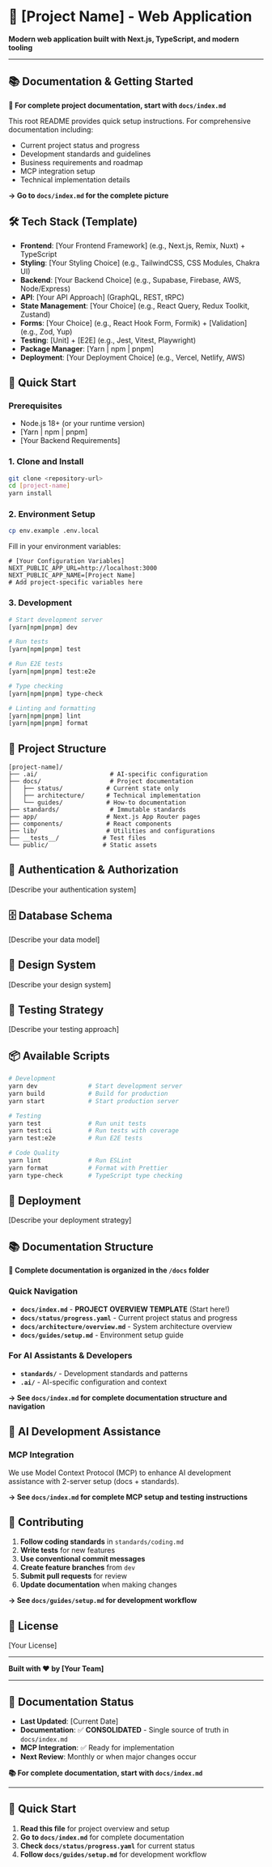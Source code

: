 # 🚀 [Project Name] - Web Application

**Modern web application built with Next.js, TypeScript, and modern tooling**

---

## 📚 **Documentation & Getting Started**

**🎯 For complete project documentation, start with `docs/index.md`**

This root README provides quick setup instructions. For comprehensive documentation including:
- Current project status and progress
- Development standards and guidelines
- Business requirements and roadmap
- MCP integration setup
- Technical implementation details

**→ Go to `docs/index.md` for the complete picture**

## 🛠️ Tech Stack (Template)

- **Frontend**: [Your Frontend Framework] (e.g., Next.js, Remix, Nuxt) + TypeScript
- **Styling**: [Your Styling Choice] (e.g., TailwindCSS, CSS Modules, Chakra UI)
- **Backend**: [Your Backend Choice] (e.g., Supabase, Firebase, AWS, Node/Express)
- **API**: [Your API Approach] (GraphQL, REST, tRPC)
- **State Management**: [Your Choice] (e.g., React Query, Redux Toolkit, Zustand)
- **Forms**: [Your Choice] (e.g., React Hook Form, Formik) + [Validation] (e.g., Zod, Yup)
- **Testing**: [Unit] + [E2E] (e.g., Jest, Vitest, Playwright)
- **Package Manager**: [Yarn | npm | pnpm]
- **Deployment**: [Your Deployment Choice] (e.g., Vercel, Netlify, AWS)

## 🚀 Quick Start

### Prerequisites
- Node.js 18+ (or your runtime version)
- [Yarn | npm | pnpm]
- [Your Backend Requirements]

### 1. Clone and Install
```bash
git clone <repository-url>
cd [project-name]
yarn install
```

### 2. Environment Setup
```bash
cp env.example .env.local
```

Fill in your environment variables:
```env
# [Your Configuration Variables]
NEXT_PUBLIC_APP_URL=http://localhost:3000
NEXT_PUBLIC_APP_NAME=[Project Name]
# Add project-specific variables here
```

### 3. Development
```bash
# Start development server
[yarn|npm|pnpm] dev

# Run tests
[yarn|npm|pnpm] test

# Run E2E tests
[yarn|npm|pnpm] test:e2e

# Type checking
[yarn|npm|pnpm] type-check

# Linting and formatting
[yarn|npm|pnpm] lint
[yarn|npm|pnpm] format
```

## 📁 Project Structure

```
[project-name]/
├── .ai/                    # AI-specific configuration
├── docs/                   # Project documentation
│   ├── status/            # Current state only
│   ├── architecture/      # Technical implementation
│   └── guides/            # How-to documentation
├── standards/              # Immutable standards
├── app/                   # Next.js App Router pages
├── components/            # React components
├── lib/                   # Utilities and configurations
├── __tests__/            # Test files
└── public/               # Static assets
```

## 🔐 Authentication & Authorization

[Describe your authentication system]

## 🗄️ Database Schema

[Describe your data model]

## 🎨 Design System

[Describe your design system]

## 🧪 Testing Strategy

[Describe your testing approach]

## 📦 Available Scripts

```bash
# Development
yarn dev              # Start development server
yarn build            # Build for production
yarn start            # Start production server

# Testing
yarn test             # Run unit tests
yarn test:ci          # Run tests with coverage
yarn test:e2e         # Run E2E tests

# Code Quality
yarn lint             # Run ESLint
yarn format           # Format with Prettier
yarn type-check       # TypeScript type checking
```

## 🚀 Deployment

[Describe your deployment strategy]

## 📚 Documentation Structure

**🎯 Complete documentation is organized in the `/docs` folder**

### **Quick Navigation**
- **`docs/index.md`** - **PROJECT OVERVIEW TEMPLATE** (Start here!)
- **`docs/status/progress.yaml`** - Current project status and progress
- **`docs/architecture/overview.md`** - System architecture overview
- **`docs/guides/setup.md`** - Environment setup guide

### **For AI Assistants & Developers**
- **`standards/`** - Development standards and patterns
- **`.ai/`** - AI-specific configuration and context

**→ See `docs/index.md` for complete documentation structure and navigation**

## 🤖 AI Development Assistance

### **MCP Integration**
We use Model Context Protocol (MCP) to enhance AI development assistance with 2-server setup (docs + standards).

**→ See `docs/index.md` for complete MCP setup and testing instructions**

## 🤝 Contributing

1. **Follow coding standards** in `standards/coding.md`
2. **Write tests** for new features
3. **Use conventional commit messages**
4. **Create feature branches** from `dev`
5. **Submit pull requests** for review
6. **Update documentation** when making changes

**→ See `docs/guides/setup.md` for development workflow**

## 📄 License

[Your License]

---

**Built with ❤️ by [Your Team]**

---

## 🔄 Documentation Status

- **Last Updated**: [Current Date]
- **Documentation**: ✅ **CONSOLIDATED** - Single source of truth in `docs/index.md`
- **MCP Integration**: ✅ Ready for implementation
- **Next Review**: Monthly or when major changes occur

**📚 For complete documentation, start with `docs/index.md`**

---

## 🎯 **Quick Start**

1. **Read this file** for project overview and setup
2. **Go to `docs/index.md`** for complete documentation
3. **Check `docs/status/progress.yaml`** for current status
4. **Follow `docs/guides/setup.md`** for development workflow


